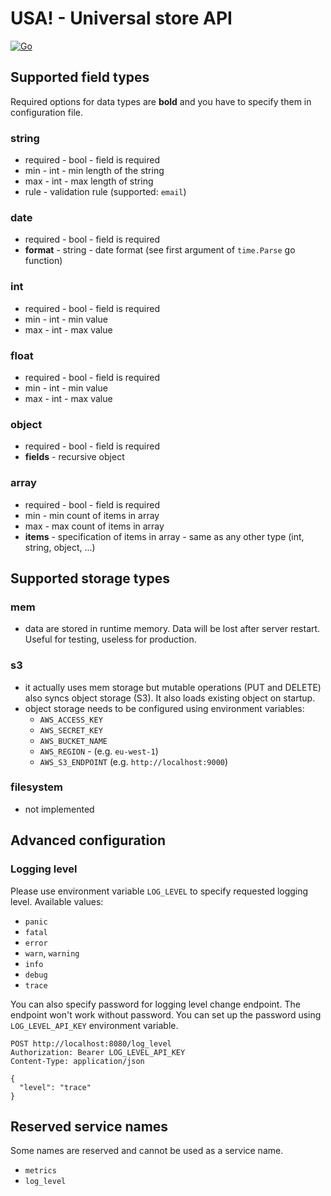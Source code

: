 # USA! - Universal store API

[![Go](https://github.com/kozaktomas/universal-store-api/actions/workflows/go.yml/badge.svg)](https://github.com/kozaktomas/universal-store-api/actions/workflows/go.yml)

## Supported field types

Required options for data types are **bold** and you have to specify them in configuration file.

### string

- required - bool - field is required
- min - int - min length of the string
- max - int - max length of string
- rule - validation rule (supported: `email`)

### date

- required - bool - field is required
- **format** - string - date format (see first argument of `time.Parse` go function)

### int

- required - bool - field is required
- min - int - min value
- max - int - max value

### float

- required - bool - field is required
- min - int - min value
- max - int - max value

### object

- required - bool - field is required
- **fields** - recursive object

### array

- required - bool - field is required
- min - min count of items in array
- max - max count of items in array
- **items** - specification of items in array - same as any other type (int, string, object, ...)

## Supported storage types

### mem

- data are stored in runtime memory. Data will be lost after server restart. Useful for testing, useless for production.

### s3

* it actually uses mem storage but mutable operations (PUT and DELETE) also syncs object storage (S3). It also loads
  existing object on startup.
* object storage needs to be configured using environment variables:
    * `AWS_ACCESS_KEY`
    * `AWS_SECRET_KEY`
    * `AWS_BUCKET_NAME`
    * `AWS_REGION` - (e.g. `eu-west-1`)
    * `AWS_S3_ENDPOINT` (e.g. `http://localhost:9000`)

### filesystem

- not implemented

## Advanced configuration

### Logging level

Please use environment variable `LOG_LEVEL` to specify requested logging level. Available values:

* `panic`
* `fatal`
* `error`
* `warn`, `warning`
* `info`
* `debug`
* `trace`

You can also specify password for logging level change endpoint. The endpoint won't work without password. You can set
up the password using `LOG_LEVEL_API_KEY` environment variable.

```
POST http://localhost:8080/log_level
Authorization: Bearer LOG_LEVEL_API_KEY
Content-Type: application/json

{
  "level": "trace"
}
```

## Reserved service names

Some names are reserved and cannot be used as a service name.

* `metrics`
* `log_level`
